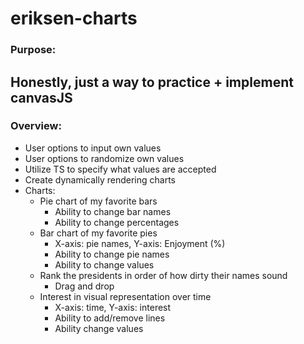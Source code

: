 # eriksen-charts

### Purpose:
Honestly, just a way to practice + implement canvasJS
---

### Overview: 
- User options to input own values
- User options to randomize own values
- Utilize TS to specify what values are accepted 
- Create dynamically rendering charts 
- Charts:
  - Pie chart of my favorite bars
    - Ability to change bar names
    - Ability to change percentages
  - Bar chart of my favorite pies
    - X-axis: pie names, Y-axis: Enjoyment (%)
    - Ability to change pie names
    - Ability to change values
  - Rank the presidents in order of how dirty their names sound 
    - Drag and drop
  - Interest in visual representation over time
    - X-axis: time, Y-axis: interest
    - Ability to add/remove lines 
    - Ability change values